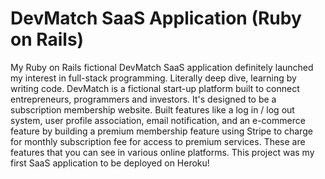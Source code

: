 # DevMatch SaaS Application (Ruby on Rails)

My Ruby on Rails fictional DevMatch SaaS application definitely launched my interest in full-stack programming.  Literally deep dive, learning by writing code.  DevMatch is a fictional start-up platform built to connect entrepreneurs, programmers and investors.  It's designed to be a subscription membership website.  Built features like a log in / log out system, user profile association, email notification, and an e-commerce feature by building a premium membership feature using Stripe to charge for monthly subscription fee for access to premium services.  These are features that you can see in various online platforms.  This project was my first SaaS application to be deployed on Heroku!
